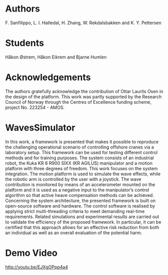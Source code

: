 Authors
================
F. Sanfilippo, L. I. Hatledal, H. Zhang, W. Rekdalsbakken and K. Y. Pettersen

Students
================
Håkon Østrem, Håkon Eikrem and Bjarne Humlen

Acknowledgements
================
The authors gratefully acknowledge the contribution of Ottar Laurits Osen in the design of the platform. This work was partly supported by the Research Council of Norway through the Centres of Excellence funding scheme, project No. 223254 - AMOS.

WavesSimulator
==============

In this work, a framework is presented that makes it possible to reproduce the challenging operational scenario of controlling offshore cranes via a laboratory setup. This framework can be used for testing different control methods and for training purposes. The system consists of an industrial robot, the Kuka KR 6 R900 SIXX (KR AGILUS) manipulator and a motion platform with three degrees of freedom. This work focuses on the system integration. The motion platform is used to simulate the wave effects, while the robotic arm is controlled by the user with a joystick. The wave contribution is monitored by means of an accelerometer mounted on the platform and it is used as a negative input to the manipulator’s control algorithm so that active heave compensation methods can be achieved. Concerning the system architecture, the presented framework is built on open-source software and hardware. The control software is realised by applying strict multi-threading criteria to meet demanding real-time requirements. Related simulations and experimental results are carried out to validate the efficiency of the proposed framework. In particular, it can be certified that this approach allows for an effective risk reduction from both an individual as well as an overall evaluation of the potential harm.

Demo Video
================
http://youtu.be/EJXgOPpp4a4
